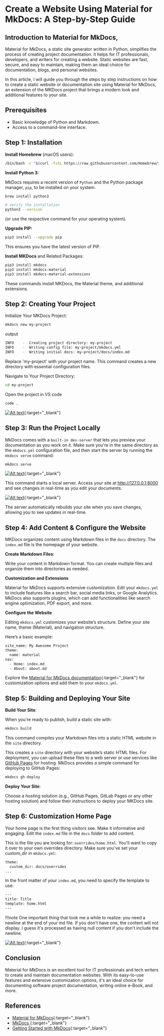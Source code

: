 
# **Create a Website Using Material for MkDocs: A Step-by-Step Guide**

<!-- ## **Table of Contents**

1. [Introduction to Material for MkDocs](#introduction-to-material-for-mkdocs)
2. [Prerequisites](#prerequisites)
3. [Step 1: Installation](#step-1-installation)
4. [Step 2: Creating Your Project](#step-2-creating-your-project)
5. [Step 3: Run the Project Locally](#step-3-run-the-project-locally)
6. [Step 4: Add Content & Configure the Website](#step-4-add-content--configure-the-website)
7. [Step 6: Building and Deploying Your Site](#step-6-building-and-deploying-your-site)
8. [Step 7: Customization Home Page](#step-7-customization-home-page)
9. [Conclusion](#conclusion)
10. [References](#references) -->


## **Introduction to Material for MkDocs,**

Material for MkDocs, a static site generator written in Python, simplifies the process of creating project documentation. it helps for IT professionals, developers, and writers for creating a website. Static websites are fast, secure, and easy to maintain, making them an ideal choice for documentation, blogs, and personal websites. 

In this article, I will guide you through the steps by step instructions on how to create a static website or documentation site using Material for MkDocs, an extension of the MKDocs project that brings a modern look and additional features to your site.


## **Prerequisites**

- Basic knowledge of Python and Markdown.
- Access to a command-line interface.

## **Step 1: Installation**

**Install Homebrew** (macOS users):

```bash
/bin/bash -c "$(curl -fsSL https://raw.githubusercontent.com/Homebrew/install/HEAD/install.sh)"
```

**Install Python 3:**

MkDocs requires a recent version of `Python` and the Python package manager, `pip`, to be installed on your system.


```bash
brew install python3

# verify the installation
python3 --version
```

(or use the respective command for your operating system).

**Upgrade PIP:**

```bash
pip3 install --upgrade pip
```

This ensures you have the latest version of PIP.

**Install MKDocs** and Related Packages:

```bash
pip3 install mkdocs
pip3 install mkdocs-material
pip3 install mkdocs-material-extensions
```

These commands install MKDocs, the Material theme, and additional extensions.

## **Step 2: Creating Your Project**

Initialize Your MKDocs Project:

```bash
mkdocs new my-project
```

output
```sh
INFO    -  Creating project directory: my-project
INFO    -  Writing config file: my-project/mkdocs.yml
INFO    -  Writing initial docs: my-project/docs/index.md
```

Replace 'my-project' with your project name. This command creates a new directory with essential configuration files.

Navigate to Your Project Directory:

```bash
cd my-project
```

Open the project in VS code

```sh
code .
```

[![Alt text](images/mkdocs-setup-1.png)](images/mkdocs-setup-1.png){:target="_blank"}

## **Step 3: Run the Project Locally**

MkDocs comes with a `built-in dev-server` that lets you preview your documentation as you work on it. Make sure you're in the same directory as the `mkdocs.yml` configuration file, and then start the server by running the `mkdocs serve` command:

```sh
mkdocs serve
```
[![Alt text](images/mkdocs-setup-2.png)](images/mkdocs-setup-2.png){:target="_blank"}

This command starts a local server. Access your site at <http://127.0.0.1:8000> and see changes in real-time as you edit your documents.

[![Alt text](images/mkdocs-setup-3.png)](images/mkdocs-setup-3.png){:target="_blank"}

The server automatically rebuilds your site when you save changes, allowing you to see updates in real-time.

## **Step 4: Add Content & Configure the Website**

MKDocs organizes content using Markdown files in the `docs` directory. The `index.md` file is the homepage of your website.

**Create Markdown Files**:

Write your content in Markdown format. You can create multiple files and organize them into directories as needed.


**Customization and Extensions**


Material for MkDocs supports extensive customization. Edit your `mkdocs.yml` to include features like a search bar, social media links, or Google Analytics. MkDocs also supports plugins, which can add functionalities like search engine optimization, PDF export, and more.

**Configure the Website**

Editing `mkdocs.yml` customizes your website’s structure. Define your site name, theme (Material), and navigation structure. 

Here’s a basic example:

```sh
site_name: My Awesome Project
theme: 
  name: material
nav:
  - Home: index.md
  - About: about.md
```

Explore the [Material for MkDocs documentation](https://squidfunk.github.io/mkdocs-material/){:target="_blank"} for customization options and add them to your `mkdocs.yml`.

## **Step 5: Building and Deploying Your Site**

**Build Your Site**:

When you're ready to publish, build a static site with:

```bash
mkdocs build
```

This command compiles your Markdown files into a static HTML website in the `site` directory.

This creates a `site` directory with your website’s static HTML files. For deployment, you can upload these files to a web server or use services like [GitHub Pages](https://pages.github.com/) for hosting. MkDocs provides a simple command for deploying to GitHub Pages:

```bash
mkdocs gh-deploy
```

 **Deploy Your Site**:

Choose a hosting solution (e.g., GitHub Pages, GitLab Pages or any other hosting solution) and follow their instructions to deploy your MKDocs site.

## **Step 6: Customization Home Page**

Your home page is the first thing visitors see. Make it informative and engaging. Edit the `index.md` file in the `docs` folder to add content. 

This is the file you are looking for: `overrides/home.html`. You'll want to copy it over to your own overrides directory. Make sure you've set your custom_dir in `mkdocs.yml`:

```sh
theme:
  custom_dir: docs/overrides
...
```

In the front matter of your `index.md`, you need to specify the template to use:

```sh
---
title: Title
template: home.html
---


```

!!!note
    One important thing that took me a while to realize: you need a newline at the end of your md file. If you don't have one, the content will not display. I guess it's processed as having null content if you don't include the newline.

[![Alt text](images/mkdocs-setup-4.png)](images/mkdocs-setup-4.png){:target="_blank"}


## **Conclusion**

Material for MkDocs is an excellent tool for IT professionals and tech writers to create and maintain documentation websites. With its easy-to-use features and extensive customization options, it's an ideal choice for documenting software project documentation, writing online e-Book, and more.

## **References**

- [Material for MkDocs](https://squidfunk.github.io/mkdocs-material/){:target="_blank"}
- [MkDocs ](https://www.mkdocs.org/#installation){:target="_blank"}
- [Getting Started with MkDocs](https://www.mkdocs.org/getting-started/){:target="_blank"}
<!--
- [How to create beautiful documentation](https://www.youtube.com/watch?v=OOxL-r1L334&t=609s){:target="_blank"}
- [UP42 Python SDK](https://sdk.up42.com){:target="_blank"}
- [How To Create STUNNING Code Documentation With MkDocs Material Theme](https://www.youtube.com/watch?v=Q-YA_dA8C20){:target="_blank"} 
-->